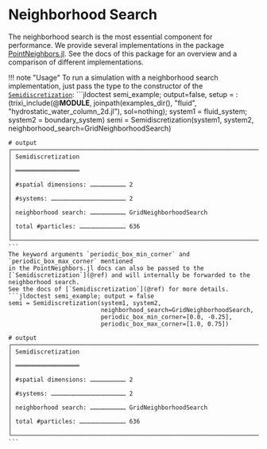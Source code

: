 # Neighborhood Search

The neighborhood search is the most essential component for performance.
We provide several implementations in the package
[PointNeighbors.jl](https://github.com/trixi-framework/PointNeighbors.jl).
See the docs of this package for an overview and a comparison of different implementations.

!!! note "Usage"
    To run a simulation with a neighborhood search implementation, just pass the type
    to the constructor of the [`Semidiscretization`](@ref):
    ```jldoctest semi_example; output=false, setup = :(trixi_include(@__MODULE__, joinpath(examples_dir(), "fluid", "hydrostatic_water_column_2d.jl"), sol=nothing); system1 = fluid_system; system2 = boundary_system)
    semi = Semidiscretization(system1, system2,
                              neighborhood_search=GridNeighborhoodSearch)

    # output
    ┌──────────────────────────────────────────────────────────────────────────────────────────────────┐
    │ Semidiscretization                                                                               │
    │ ══════════════════                                                                               │
    │ #spatial dimensions: ………………………… 2                                                                │
    │ #systems: ……………………………………………………… 2                                                                │
    │ neighborhood search: ………………………… GridNeighborhoodSearch                                           │
    │ total #particles: ………………………………… 636                                                              │
    └──────────────────────────────────────────────────────────────────────────────────────────────────┘
    ```
    The keyword arguments `periodic_box_min_corner` and `periodic_box_max_corner` mentioned
    in the PointNeighbors.jl docs can also be passed to the
    [`Semidiscretization`](@ref) and will internally be forwarded to the neighborhood search.
    See the docs of [`Semidiscretization`](@ref) for more details.
    ```jldoctest semi_example; output = false
    semi = Semidiscretization(system1, system2,
                              neighborhood_search=GridNeighborhoodSearch,
                              periodic_box_min_corner=[0.0, -0.25],
                              periodic_box_max_corner=[1.0, 0.75])

    # output
    ┌──────────────────────────────────────────────────────────────────────────────────────────────────┐
    │ Semidiscretization                                                                               │
    │ ══════════════════                                                                               │
    │ #spatial dimensions: ………………………… 2                                                                │
    │ #systems: ……………………………………………………… 2                                                                │
    │ neighborhood search: ………………………… GridNeighborhoodSearch                                           │
    │ total #particles: ………………………………… 636                                                              │
    └──────────────────────────────────────────────────────────────────────────────────────────────────┘
    ```
